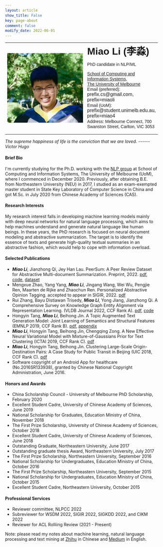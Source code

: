 ```yaml
---
layout: article
show_title: False
key: page-about
comment: false
modify_date: 2022-06-01
---
```


<table>
<tr>
<td width="280" align="center">
    <div style="float:center">
      <img src="files/ava.png" width="250">
    </div>
</td>
<td>
    <font face="Arial"> <b><font size="6.5">Miao Li (李淼)</font></b></font>
    <p>
        <font face="Arial">
        <p> PhD candidate in NLP/ML </p>
        <a href="https://cis.unimelb.edu.au/">School of Computing and Information Systems</a>,<br> 
        <a href="https://www.unimelb.edu.au/">The University of Melbourne</a><br>
        Email (preferred): <font size="3">prefix.cs@gmail.com, prefix=miaoli</font><br>
        Email (UoM): <font size="3">prefix@student.unimelb.edu.au, prefix=miao4</font><br>
        Address: Melbourne Connect, 700 Swanston Street, Carlton, VIC 3053
        </font>
   </p>
</td>
</tr>
</table>

*The supreme happiness of life is the conviction that we are loved.             ------ Victor Hugo*

#### Brief Bio

I'm currently studying for the Ph.D. working with the [NLP group](https://cis.unimelb.edu.au/research/artificial-intelligence/Natural-Language-Processing) at School of Computing and Information Systems, The University of Melbourne (UoM), where I commenced in December 2020. Previously, after obtaining B.E. from Northeastern University (NEU) in 2017, I studied as an exam-exempted master student in State Key Laboratory of Computer Science in China and got M.Sc. in July 2020 from Chinese Academy of Sciences (CAS). 

#### Research Interests

My research interest falls in developing machine learning models mainly with deep neural networks for natural language processing, which aims to help machines understand and generate natural language like human beings. In these years, the PhD research is focused on neural document modeling and abstractive summarization. The target is to identify the essence of texts and generate high-quality textual summaries in an abstractive fashion, which would help to cope with information overload.

#### Selected Publications

- ***Miao Li***, Jianzhong Qi, Jey Han Lau. PeerSum: A Peer Review Dataset for Abstractive Multi-document Summarization. Preprint, 2022. [pdf](https://arxiv.org/abs/2203.01769), [code](https://github.com/oaimli/PeerSum), [dataset](https://github.com/oaimli/PeerSum)
- Mengxue Zhao, Yang Yang, ***Miao Li***, Jingang Wang, Wei Wu, Pengjie Ren, Maarten de Rijke and Zhaochun Ren. Personalized Abstractive Opinion Tagging. accepted to appear in SIGIR, 2022. [pdf](https://staff.fnwi.uva.nl/m.derijke/wp-content/papercite-data/pdf/zhao-2022-personalized.pdf)
- Rui Zhang, Bayu Distiawan Trisedy, ***Miao Li***, Yong Jiang, Jianzhong Qi. A Comprehensive Survey on Knowledge Graph Entity Alignment via Representation Learning. (VLDB Journal 2022, CCF Rank A). [pdf](https://arxiv.org/abs/2103.15059), [code](https://github.com/ruizhang-ai/EA_for_KG)
- Hongyin Tang, ***Miao Li***, Beihong Jin. A Topic Augmented Text Generation Model: Joint Learning of Semantics and Structural Features (EMNLP 2019, CCF Rank B). [pdf](https://www.aclweb.org/anthology/D19-1513/), [appendix](https://oaimli.github.io/files/paper_at_emnlp2019_appendix.pdf)
- ***Miao Li***,  Hongyin Tang, Beihong Jin, Chengqing Zong. A New Effective Neural Variational Model with Mixture-of-Gaussians Prior for Text Clustering (ICTAI 2019, CCF Rank C). [pdf](https://oaimli.github.io/files/paper_at_ictai2019.pdf) 
- ***Miao Li***, Hongyin Tang, Beihong Jin. Clustering Large-Scale Origin-Destination Pairs: A Case Study for Public Transit in Beijing (UIC 2018, CCF Rank C). [pdf](https://ieeexplore.ieee.org/document/8560115) 
- Software copyright of an Android App for healthcare (No.2016SR133938), granted by Chinese National Copyright Administration, June 2016.

#### Honors and Awards

- China Scholarship Council - University of Melbourne PhD Scholarship, February 2020
- Excellent Student Cadre, University of Chinese Academy of Sciences, June 2019
- National Scholarship for Graduates, Education Ministry of China, November 2018
- The First Prize Scholarship, University of Chinese Academy of Sciences, October 2018
- Excellent Student Cadre, University of Chinese Academy of Sciences, June 2018
- Outstanding Graduate, Northeastern University, June 2017
- Outstanding graduate thesis Award, Northeastern University, July 2017
- The First Prize Scholarship, Northeastern University, September 2016
- National Scholarship for Undergraduates, Education Ministry of China, October 2016
- The First Prize Scholarship, Northeastern University, September 2015
- National Scholarship for Undergraduates, Education Ministry of China, October 2015
- Excellent Student Cadre, Northeastern University, October 2015

#### Professional Services

- Reviewer committee, NLPCC 2022
- Subreviewer for WSDM 2022, SIGIR 2022, SIGKDD 2022, and CIKM 2022
- Reviewer for ACL Rolliing Review (2021 - Present)

Note: please read my notes about machine learning, natural language processing and text mining at [Zhihu](https://www.zhihu.com/people/oaimli/posts) in Chinese and [Medium](https://medium.com/@oaimli) in English.



